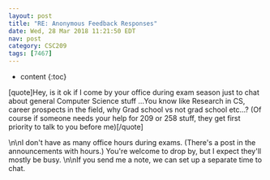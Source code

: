 ```yaml
---
layout: post
title: "RE: Anonymous Feedback Responses"
date: Wed, 28 Mar 2018 11:21:50 EDT
nav: post
category: CSC209
tags: [7467]
---
```


* content
{:toc}

[quote]Hey, is it ok if I come by your office during exam season just to chat about general Computer Science stuff ...You know like Research in CS, career prospects in the field, why Grad school vs not grad school etc...? (Of course if someone needs  your help for 209 or 258 stuff, they get first priority to talk to you before me)[/quote]
<!-- more -->
<p>\n\nI don't have as many office hours during exams. (There's a post in the announcements with hours.) You're welcome to drop by, but I expect they'll mostly be busy.  \n\nIf you send me a note, we can set up a separate time to chat.</p>
